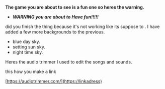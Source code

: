 **The game you are about to see is a fun one so heres the warning.**
- ***WARNING you are about to Have fun!!!!!***

did you finish the thing because it's not working like its suppose to .
I have added a few more backgrounds to the previous.
- blue day sky.
- setting sun sky.
- night time sky.

Heres the audio trimmer I used to edit the songs and sounds.


this how you make a link

[https://audiotrimmer.com/](https://linkadress)
